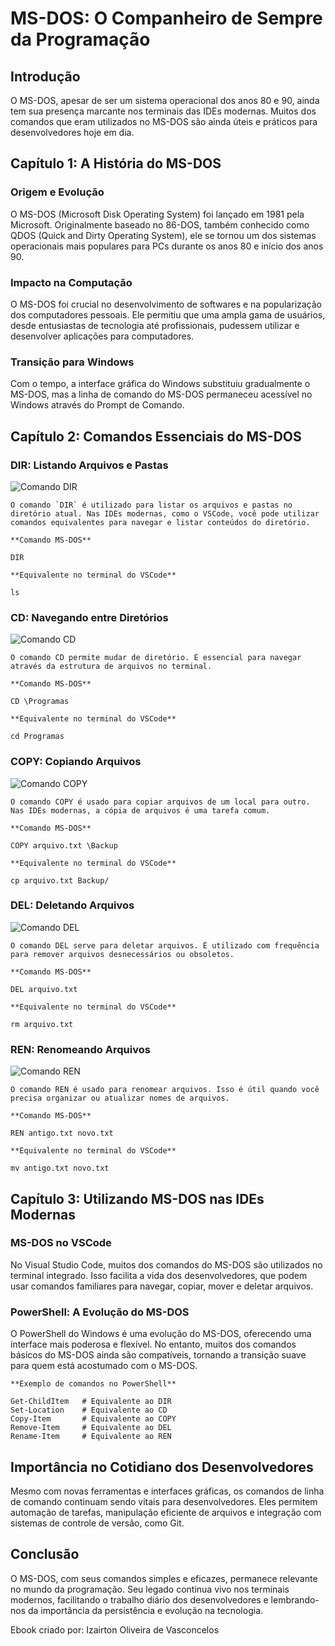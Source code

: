 # MS-DOS: O Companheiro de Sempre da Programação

## Introdução

O MS-DOS, apesar de ser um sistema operacional dos anos 80 e 90, ainda tem sua presença marcante nos terminais das IDEs modernas. Muitos dos comandos que eram utilizados no MS-DOS são ainda úteis e práticos para desenvolvedores hoje em dia.

## Capítulo 1: A História do MS-DOS

### Origem e Evolução

O MS-DOS (Microsoft Disk Operating System) foi lançado em 1981 pela Microsoft. Originalmente baseado no 86-DOS, também conhecido como QDOS (Quick and Dirty Operating System), ele se tornou um dos sistemas operacionais mais populares para PCs durante os anos 80 e início dos anos 90.

### Impacto na Computação

O MS-DOS foi crucial no desenvolvimento de softwares e na popularização dos computadores pessoais. Ele permitiu que uma ampla gama de usuários, desde entusiastas de tecnologia até profissionais, pudessem utilizar e desenvolver aplicações para computadores.

### Transição para Windows

Com o tempo, a interface gráfica do Windows substituiu gradualmente o MS-DOS, mas a linha de comando do MS-DOS permaneceu acessível no Windows através do Prompt de Comando.

## Capítulo 2: Comandos Essenciais do MS-DOS

### DIR: Listando Arquivos e Pastas

![Comando DIR](./assets/imagens/dir_example.jpg)

    O comando `DIR` é utilizado para listar os arquivos e pastas no diretório atual. Nas IDEs modernas, como o VSCode, você pode utilizar comandos equivalentes para navegar e listar conteúdos do diretório.

    **Comando MS-DOS**

    DIR

    **Equivalente no terminal do VSCode**

    ls

### CD: Navegando entre Diretórios

![Comando CD](./assets/imagens/cd_example.jpg)

    O comando CD permite mudar de diretório. É essencial para navegar através da estrutura de arquivos no terminal.

    **Comando MS-DOS**

    CD \Programas

    **Equivalente no terminal do VSCode**

    cd Programas

### COPY: Copiando Arquivos

![Comando COPY](./assets/imagens/copy_example.jpg)

    O comando COPY é usado para copiar arquivos de um local para outro. Nas IDEs modernas, a cópia de arquivos é uma tarefa comum.

    **Comando MS-DOS**

    COPY arquivo.txt \Backup

    **Equivalente no terminal do VSCode**

    cp arquivo.txt Backup/

### DEL: Deletando Arquivos

![Comando DEL](./assets/imagens/del_example.jpg)

    O comando DEL serve para deletar arquivos. É utilizado com frequência para remover arquivos desnecessários ou obsoletos.

    **Comando MS-DOS**

    DEL arquivo.txt

    **Equivalente no terminal do VSCode**

    rm arquivo.txt

### REN: Renomeando Arquivos

![Comando REN](./assets/imagens/ren_example.jpg)

    O comando REN é usado para renomear arquivos. Isso é útil quando você precisa organizar ou atualizar nomes de arquivos.

    **Comando MS-DOS**

    REN antigo.txt novo.txt

    **Equivalente no terminal do VSCode**

    mv antigo.txt novo.txt

## Capítulo 3: Utilizando MS-DOS nas IDEs Modernas

### MS-DOS no VSCode

No Visual Studio Code, muitos dos comandos do MS-DOS são utilizados no terminal integrado. Isso facilita a vida dos desenvolvedores, que podem usar comandos familiares para navegar, copiar, mover e deletar arquivos.

### PowerShell: A Evolução do MS-DOS

O PowerShell do Windows é uma evolução do MS-DOS, oferecendo uma interface mais poderosa e flexível. No entanto, muitos dos comandos básicos do MS-DOS ainda são compatíveis, tornando a transição suave para quem está acostumado com o MS-DOS.

    **Exemplo de comandos no PowerShell**

    Get-ChildItem   # Equivalente ao DIR
    Set-Location    # Equivalente ao CD
    Copy-Item       # Equivalente ao COPY
    Remove-Item     # Equivalente ao DEL
    Rename-Item     # Equivalente ao REN

## Importância no Cotidiano dos Desenvolvedores

Mesmo com novas ferramentas e interfaces gráficas, os comandos de linha de comando continuam sendo vitais para desenvolvedores. Eles permitem automação de tarefas, manipulação eficiente de arquivos e integração com sistemas de controle de versão, como Git.

## Conclusão

O MS-DOS, com seus comandos simples e eficazes, permanece relevante no mundo da programação. Seu legado continua vivo nos terminais modernos, facilitando o trabalho diário dos desenvolvedores e lembrando-nos da importância da persistência e evolução na tecnologia.

Ebook criado por: Izairton Oliveira de Vasconcelos
